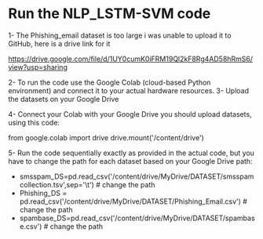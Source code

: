 # Run the NLP_LSTM-SVM code

1- The Phishing_email dataset is too large i was unable to upload it to GitHub, here is a drive link for it

https://drive.google.com/file/d/1UY0cumK0iFRM19Ql2kF8Rg4AD58hRmS6/view?usp=sharing

2- To run the code use the Google Colab (cloud-based Python environment) and connect it to your actual hardware resources.
3- Upload the datasets on your Google Drive

4- Connect your Colab with your Google Drive you should upload datasets, using this code:

from google.colab import drive
drive.mount('/content/drive')

5- Run the code sequentially exactly as provided in the actual code, but you have to change the path for each dataset based on your Google Drive path:

- smsspam_DS=pd.read_csv('/content/drive/MyDrive/DATASET/smsspamcollection.tsv',sep='\t') # change the path 
- Phishing_DS = pd.read_csv('/content/drive/MyDrive/DATASET/Phishing_Email.csv') # change the path
- spambase_DS=pd.read_csv('/content/drive/MyDrive/DATASET/spambase.csv') # change the path 

